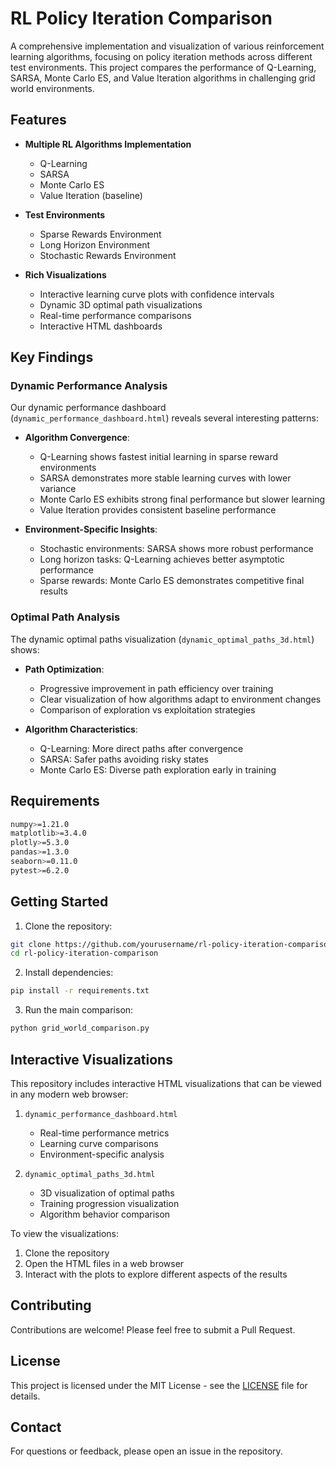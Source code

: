 # RL Policy Iteration Comparison

A comprehensive implementation and visualization of various reinforcement learning algorithms, focusing on policy iteration methods across different test environments. This project compares the performance of Q-Learning, SARSA, Monte Carlo ES, and Value Iteration algorithms in challenging grid world environments.

## Features

- **Multiple RL Algorithms Implementation**
  - Q-Learning
  - SARSA
  - Monte Carlo ES
  - Value Iteration (baseline)

- **Test Environments**
  - Sparse Rewards Environment
  - Long Horizon Environment
  - Stochastic Rewards Environment

- **Rich Visualizations**
  - Interactive learning curve plots with confidence intervals
  - Dynamic 3D optimal path visualizations
  - Real-time performance comparisons
  - Interactive HTML dashboards

## Key Findings

### Dynamic Performance Analysis
Our dynamic performance dashboard (`dynamic_performance_dashboard.html`) reveals several interesting patterns:

- **Algorithm Convergence**:
  - Q-Learning shows fastest initial learning in sparse reward environments
  - SARSA demonstrates more stable learning curves with lower variance
  - Monte Carlo ES exhibits strong final performance but slower learning
  - Value Iteration provides consistent baseline performance

- **Environment-Specific Insights**:
  - Stochastic environments: SARSA shows more robust performance
  - Long horizon tasks: Q-Learning achieves better asymptotic performance
  - Sparse rewards: Monte Carlo ES demonstrates competitive final results

### Optimal Path Analysis
The dynamic optimal paths visualization (`dynamic_optimal_paths_3d.html`) shows:

- **Path Optimization**:
  - Progressive improvement in path efficiency over training
  - Clear visualization of how algorithms adapt to environment changes
  - Comparison of exploration vs exploitation strategies

- **Algorithm Characteristics**:
  - Q-Learning: More direct paths after convergence
  - SARSA: Safer paths avoiding risky states
  - Monte Carlo ES: Diverse path exploration early in training

## Requirements

```bash
numpy>=1.21.0
matplotlib>=3.4.0
plotly>=5.3.0
pandas>=1.3.0
seaborn>=0.11.0
pytest>=6.2.0
```

## Getting Started

1. Clone the repository:
```bash
git clone https://github.com/yourusername/rl-policy-iteration-comparison.git
cd rl-policy-iteration-comparison
```

2. Install dependencies:
```bash
pip install -r requirements.txt
```

3. Run the main comparison:
```bash
python grid_world_comparison.py
```

## Interactive Visualizations

This repository includes interactive HTML visualizations that can be viewed in any modern web browser:

1. `dynamic_performance_dashboard.html`
   - Real-time performance metrics
   - Learning curve comparisons
   - Environment-specific analysis

2. `dynamic_optimal_paths_3d.html`
   - 3D visualization of optimal paths
   - Training progression visualization
   - Algorithm behavior comparison

To view the visualizations:
1. Clone the repository
2. Open the HTML files in a web browser
3. Interact with the plots to explore different aspects of the results

## Contributing

Contributions are welcome! Please feel free to submit a Pull Request.

## License

This project is licensed under the MIT License - see the [LICENSE](LICENSE) file for details.

## Contact

For questions or feedback, please open an issue in the repository. 
